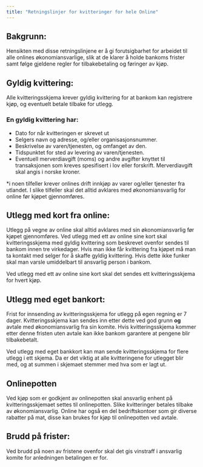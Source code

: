 ```yaml
---
title: "Retningslinjer for kvitteringer for hele Online"
---
```


## Bakgrunn:  
Hensikten med disse retningslinjene er å gi forutsigbarhet for arbeidet til alle onlines økonomiansvarlige, slik at de klarer å holde bankoms frister samt følge gjeldene regler for tilbakebetaling og føringer av kjøp. 

## Gyldig kvittering:    
Alle kvitteringsskjema krever gyldig kvittering for at bankom kan registrere kjøp, og eventuelt betale tilbake for utlegg. 

### En gyldig kvittering har:      
- Dato for når kvitteringen er skrevet ut      
- Selgers navn og adresse, og/eller organisasjonsnummer.       
- Beskrivelse av varen/tjenesten, og omfanget av den.      
- Tidspunktet for sted av levering av varen/tjenesten.      
- Eventuell merverdiavgift (moms) og andre avgifter knyttet til transaksjonen som kreves spesifisert i lov eller forskrift. Merverdiavgift skal angis i norske kroner. 

*i noen tilfeller krever onlines drift innkjøp av varer og/eller tjenester fra utlandet. I slike tilfeller skal det alltid avklares med økonomiansvarlig for online før kjøpet gjennomføres. 

## Utlegg med kort fra online:      
Utlegg på vegne av online skal alltid avklares med sin økonomiansvarlig før kjøpet gjennomføres.
Ved utlegg med ett av online sine kort skal kvitteringsskjema med gyldig kvittering som beskrevet ovenfor sendes til bankom innen tre virkedager.
Hvis man ikke får kvittering fra kjøpet må man ta kontakt med selger for å skaffe gyldig kvittering. Hvis dette ikke funker skal man varsle umiddelbart til ansvarlig person i bankom.

Ved utlegg med ett av online sine kort skal det sendes ett kvitteringsskjema for hvert kjøp.


## Utlegg med eget bankort:      
Frist for innsending av kvitteringsskjema for utlegg på egen regning er 7 dager. Kvitteringsskjema kan sendes inn etter dette ved god grunn **og** avtale med økonomiansvarlig fra sin komite. Hvis kvitteringsskjema kommer etter denne fristen uten avtale kan ikke bankom garantere at pengene blir tilbakebetalt. 

Ved utlegg med eget bankkort kan man sende kvitteringsskjema for flere utlegg i ett skjema. Da er det viktig at alle kvitteringene for utlegget blir med, og at summen i skjemaet stemmer med hva som er lagt ut.

## Onlinepotten      
Ved kjøp som er godkjent av onlinepotten skal ansvarlig enhent på kvitteringsskjemaet settes til onlinepotten. Slike kvitteringer betales tilbake av økonomiansvarlig. 
Online har også en del bedriftskontoer som gir diverse rabatter på mat, disse kan brukes for kjøp til onlinepotten ved avtale.

## Brudd på frister:      
Ved brudd på noen av fristene ovenfor skal det gis vinstraff i ansvarlig komite for anledningen betalingen er for.